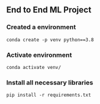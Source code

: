 ## End to End ML Project

### Created a environment
```
conda create -p venv python==3.8
```

### Activate environment
```
conda activate venv/
```

### Install all necessary libraries
```
pip install -r requirements.txt
```